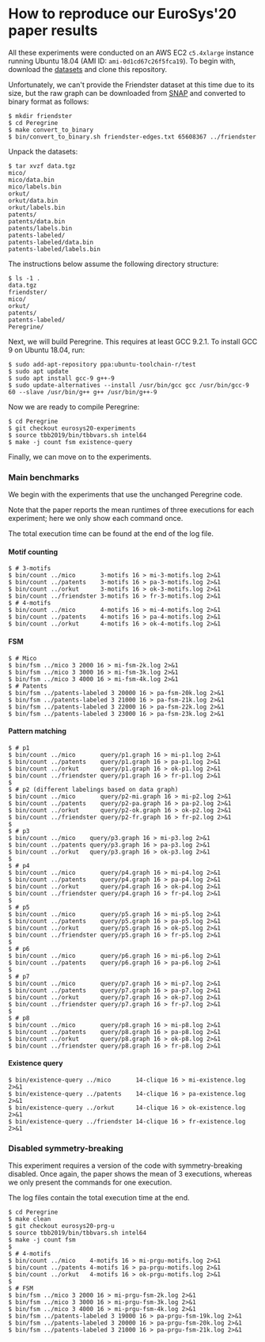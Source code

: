 # How to reproduce our EuroSys'20 paper results

All these experiments were conducted on an AWS EC2 `c5.4xlarge` instance
running Ubuntu 18.04 (AMI ID: `ami-0d1cd67c26f5fca19`). To begin with, download
the
[datasets](https://drive.google.com/open?id=1GHtsboPPSDr1-nPr4kS2CfrZ5sHmEnrh)
and clone this repository.

Unfortunately, we can't provide the Friendster dataset at this time due to its
size, but the raw graph can be downloaded from
[SNAP](https://snap.stanford.edu/data/com-Friendster.html) and converted to
binary format as follows:

```
$ mkdir friendster
$ cd Peregrine
$ make convert_to_binary
$ bin/convert_to_binary.sh friendster-edges.txt 65608367 ../friendster
```

Unpack the datasets:

```
$ tar xvzf data.tgz
mico/
mico/data.bin
mico/labels.bin
orkut/
orkut/data.bin
orkut/labels.bin
patents/
patents/data.bin
patents/labels.bin
patents-labeled/
patents-labeled/data.bin
patents-labeled/labels.bin
```

The instructions below assume the following directory structure:

```
$ ls -1 .
data.tgz
friendster/
mico/
orkut/
patents/
patents-labeled/
Peregrine/
```

Next, we will build Peregrine. This requires at least GCC 9.2.1. To install
GCC 9 on Ubuntu 18.04, run:

```
$ sudo add-apt-repository ppa:ubuntu-toolchain-r/test
$ sudo apt update
$ sudo apt install gcc-9 g++-9
$ sudo update-alternatives --install /usr/bin/gcc gcc /usr/bin/gcc-9 60 --slave /usr/bin/g++ g++ /usr/bin/g++-9
```

Now we are ready to compile Peregrine:

```
$ cd Peregrine
$ git checkout eurosys20-experiments
$ source tbb2019/bin/tbbvars.sh intel64
$ make -j count fsm existence-query
```

Finally, we can move on to the experiments.

### Main benchmarks

We begin with the experiments that use the unchanged Peregrine code.

Note that the paper reports the mean runtimes of three executions for each
experiment; here we only show each command once.

The total execution time can be found at the end of the log file.

#### Motif counting

```
$ # 3-motifs
$ bin/count ../mico       3-motifs 16 > mi-3-motifs.log 2>&1
$ bin/count ../patents    3-motifs 16 > pa-3-motifs.log 2>&1
$ bin/count ../orkut      3-motifs 16 > ok-3-motifs.log 2>&1
$ bin/count ../friendster 3-motifs 16 > fr-3-motifs.log 2>&1
$ # 4-motifs
$ bin/count ../mico       4-motifs 16 > mi-4-motifs.log 2>&1
$ bin/count ../patents    4-motifs 16 > pa-4-motifs.log 2>&1
$ bin/count ../orkut      4-motifs 16 > ok-4-motifs.log 2>&1
```

#### FSM

```
$ # Mico
$ bin/fsm ../mico 3 2000 16 > mi-fsm-2k.log 2>&1
$ bin/fsm ../mico 3 3000 16 > mi-fsm-3k.log 2>&1
$ bin/fsm ../mico 3 4000 16 > mi-fsm-4k.log 2>&1
$ # Patents
$ bin/fsm ../patents-labeled 3 20000 16 > pa-fsm-20k.log 2>&1
$ bin/fsm ../patents-labeled 3 21000 16 > pa-fsm-21k.log 2>&1
$ bin/fsm ../patents-labeled 3 22000 16 > pa-fsm-22k.log 2>&1
$ bin/fsm ../patents-labeled 3 23000 16 > pa-fsm-23k.log 2>&1
```

#### Pattern matching

```
$ # p1
$ bin/count ../mico       query/p1.graph 16 > mi-p1.log 2>&1
$ bin/count ../patents    query/p1.graph 16 > pa-p1.log 2>&1
$ bin/count ../orkut      query/p1.graph 16 > ok-p1.log 2>&1
$ bin/count ../friendster query/p1.graph 16 > fr-p1.log 2>&1
$
$ # p2 (different labelings based on data graph)
$ bin/count ../mico       query/p2-mi.graph 16 > mi-p2.log 2>&1
$ bin/count ../patents    query/p2-pa.graph 16 > pa-p2.log 2>&1
$ bin/count ../orkut      query/p2-ok.graph 16 > ok-p2.log 2>&1
$ bin/count ../friendster query/p2-fr.graph 16 > fr-p2.log 2>&1
$
$ # p3
$ bin/count ../mico    query/p3.graph 16 > mi-p3.log 2>&1
$ bin/count ../patents query/p3.graph 16 > pa-p3.log 2>&1
$ bin/count ../orkut   query/p3.graph 16 > ok-p3.log 2>&1
$
$ # p4
$ bin/count ../mico       query/p4.graph 16 > mi-p4.log 2>&1
$ bin/count ../patents    query/p4.graph 16 > pa-p4.log 2>&1
$ bin/count ../orkut      query/p4.graph 16 > ok-p4.log 2>&1
$ bin/count ../friendster query/p4.graph 16 > fr-p4.log 2>&1
$
$ # p5
$ bin/count ../mico       query/p5.graph 16 > mi-p5.log 2>&1
$ bin/count ../patents    query/p5.graph 16 > pa-p5.log 2>&1
$ bin/count ../orkut      query/p5.graph 16 > ok-p5.log 2>&1
$ bin/count ../friendster query/p5.graph 16 > fr-p5.log 2>&1
$
$ # p6
$ bin/count ../mico       query/p6.graph 16 > mi-p6.log 2>&1
$ bin/count ../patents    query/p6.graph 16 > pa-p6.log 2>&1
$
$ # p7
$ bin/count ../mico       query/p7.graph 16 > mi-p7.log 2>&1
$ bin/count ../patents    query/p7.graph 16 > pa-p7.log 2>&1
$ bin/count ../orkut      query/p7.graph 16 > ok-p7.log 2>&1
$ bin/count ../friendster query/p7.graph 16 > fr-p7.log 2>&1
$
$ # p8
$ bin/count ../mico       query/p8.graph 16 > mi-p8.log 2>&1
$ bin/count ../patents    query/p8.graph 16 > pa-p8.log 2>&1
$ bin/count ../orkut      query/p8.graph 16 > ok-p8.log 2>&1
$ bin/count ../friendster query/p8.graph 16 > fr-p8.log 2>&1
```

#### Existence query

```
$ bin/existence-query ../mico       14-clique 16 > mi-existence.log 2>&1
$ bin/existence-query ../patents    14-clique 16 > pa-existence.log 2>&1
$ bin/existence-query ../orkut      14-clique 16 > ok-existence.log 2>&1
$ bin/existence-query ../friendster 14-clique 16 > fr-existence.log 2>&1
```

### Disabled symmetry-breaking

This experiment requires a version of the code with symmetry-breaking disabled.
Once again, the paper shows the mean of 3 executions, whereas we only present
the commands for one execution.

The log files contain the total execution time at the end.

```
$ cd Peregrine
$ make clean
$ git checkout eurosys20-prg-u
$ source tbb2019/bin/tbbvars.sh intel64
$ make -j count fsm
$
$ # 4-motifs
$ bin/count ../mico    4-motifs 16 > mi-prgu-motifs.log 2>&1
$ bin/count ../patents 4-motifs 16 > pa-prgu-motifs.log 2>&1
$ bin/count ../orkut   4-motifs 16 > ok-prgu-motifs.log 2>&1
$
$ # FSM
$ bin/fsm ../mico 3 2000 16 > mi-prgu-fsm-2k.log 2>&1
$ bin/fsm ../mico 3 3000 16 > mi-prgu-fsm-3k.log 2>&1
$ bin/fsm ../mico 3 4000 16 > mi-prgu-fsm-4k.log 2>&1
$ bin/fsm ../patents-labeled 3 19000 16 > pa-prgu-fsm-19k.log 2>&1
$ bin/fsm ../patents-labeled 3 20000 16 > pa-prgu-fsm-20k.log 2>&1
$ bin/fsm ../patents-labeled 3 21000 16 > pa-prgu-fsm-21k.log 2>&1
```

